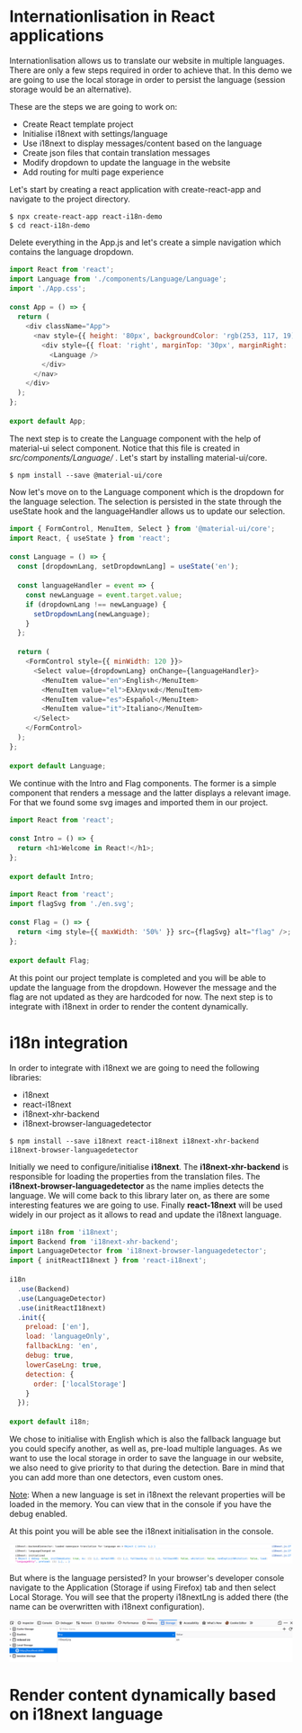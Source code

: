 # Internationlisation in React applications
Internationlisation allows us to translate our website in multiple languages. There are only a few steps required in order to achieve that. In this demo we are going to use the local storage in order to persist the language (session storage would be an alternative).

These are the steps we are going to work on:
- Create React template project
- Initialise i18next with settings/language
- Use i18next to display messages/content based on the language
- Create json files that contain translation messages
- Modify dropdown to update the language in the website
- Add routing for multi page experience

Let's start by creating a react application with create-react-app and navigate to the project directory.

```
$ npx create-react-app react-i18n-demo
$ cd react-i18n-demo
```
 
Delete everything in the App.js and let's create a simple navigation which contains the language dropdown.

```javascript
import React from 'react';
import Language from './components/Language/Language';
import './App.css';

const App = () => {
  return (
    <div className="App">
      <nav style={{ height: '80px', backgroundColor: 'rgb(253, 117, 19)' }}>
        <div style={{ float: 'right', marginTop: '30px', marginRight: '20px' }}>
          <Language />
        </div>
      </nav>
    </div>
  );
};

export default App;
```

The next step is to create the Language component with the help of material-ui select component. Notice that this file is created in <i>src/components/Language/</i> . Let's start by installing material-ui/core.
```
$ npm install --save @material-ui/core
```

Now let's move on to the Language component which is the dropdown for the language selection. The selection is persisted in the state through the useState hook and the languageHandler allows us to update our selection.

```javascript
import { FormControl, MenuItem, Select } from '@material-ui/core';
import React, { useState } from 'react';

const Language = () => {
  const [dropdownLang, setDropdownLang] = useState('en');

  const languageHandler = event => {
    const newLanguage = event.target.value;
    if (dropdownLang !== newLanguage) {
      setDropdownLang(newLanguage);
    }
  };

  return (
    <FormControl style={{ minWidth: 120 }}>
      <Select value={dropdownLang} onChange={languageHandler}>
        <MenuItem value="en">English</MenuItem>
        <MenuItem value="el">Ελληνικά</MenuItem>
        <MenuItem value="es">Español</MenuItem>
        <MenuItem value="it">Italiano</MenuItem>
      </Select>
    </FormControl>
  );
};

export default Language;
```

We continue with the Intro and Flag components. The former is a simple component that renders a message and the latter displays a relevant image. For that we found some svg images and imported them in our project.
```javascript
import React from 'react';

const Intro = () => {
  return <h1>Welcome in React!</h1>;
};

export default Intro;
```

```javascript
import React from 'react';
import flagSvg from './en.svg';

const Flag = () => {
  return <img style={{ maxWidth: '50%' }} src={flagSvg} alt="flag" />;
};

export default Flag;
```

At this point our project template is completed and you will be able to update the language from the dropdown. However the message and the flag are not updated as they are hardcoded for now. The next step is to integrate with i18next in order to render the content dynamically. 

# i18n integration
In order to integrate with i18next we are going to need the following libraries:
- i18next
- react-i18next
- i18next-xhr-backend
- i18next-browser-languagedetector

```
$ npm install --save i18next react-i18next i18next-xhr-backend i18next-browser-languagedetector
```

Initially we need to configure/initialise <b>i18next</b>. The <b>i18next-xhr-backend</b> is responsible for loading the properties from the translation files. The <b>i18next-browser-languagedetector</b> as the name implies detects the language. We will come back to this library later on, as there are some interesting features we are going to use. Finally <b>react-18next</b> will be used widely in our project as it allows to read and update the i18next language. 

```javascript
import i18n from 'i18next';
import Backend from 'i18next-xhr-backend';
import LanguageDetector from 'i18next-browser-languagedetector';
import { initReactI18next } from 'react-i18next';

i18n
  .use(Backend)
  .use(LanguageDetector)
  .use(initReactI18next)
  .init({
    preload: ['en'],
    load: 'languageOnly',
    fallbackLng: 'en',
    debug: true,
    lowerCaseLng: true,
    detection: {
      order: ['localStorage']
    }
  });

export default i18n;
```

We chose to initialise with English which is also the fallback language but you could specify another, as well as, pre-load multiple languages. As we want to use the local storage in order to save the language in our website, we also need to give priority to that during the detection. Bare in mind that you can add more than one detectors, even custom ones.

<u>Note</u>: When a new language is set in i18next the relevant properties will be loaded in the memory. You can view that in the console if you have the debug enabled.

At this point you will be able see the i18next initialisation in the console.

![i18next debug log](screenshots/i18next_console_log.png)

But where is the language persisted? In your browser's developer console navigate to the Application (Storage if using Firefox) tab and then select Local Storage. You will see that the property i18nextLng is added there (the name can be overwritten with i18next configuration).

![local storage](screenshots/local_storage.png)

# Render content dynamically based on i18next language